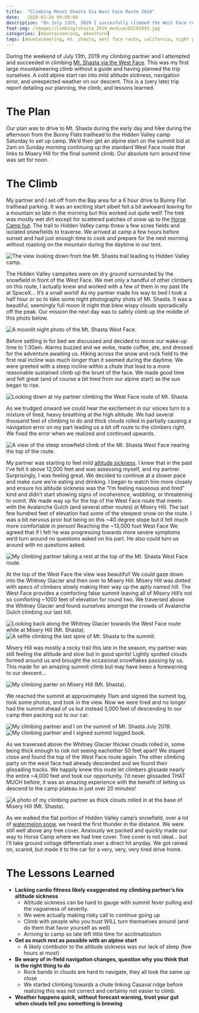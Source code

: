 ```yaml
---
title:  "Climbing Mount Shasta Via West Face Route 2019"
date:   2020-02-26 00:00:00
description: "On July 13th, 2019 I succesfully climbed the West Face route on Mt. Shasta. Read about our plan, our climb, our challenges, and see some of the photos we took on the mountain."
feat-img: /images/climbing/shasta_2019_medium/DSC03993.jpg
categories: [mountaineering, adventure]
tags: [mountaineering, mt. shasta, west face route, california, night photography, mountains]
---
```


During the weekend of July 13th, 2019 my climbing partner and I attempted and succeeded in climbing [Mt. Shasta via the West Face](https://www.shastaavalanche.org/general-route-description/west-face). This was my first large mountaineering climb without a guide and having planned the trip ourselves. A cold alpine start ran into mild altitude sickness, navigation error, and unexpected weather on our descent. This is a (very late) trip report detailing our planning, the climb, and lessons learned. 

# The Plan 

Our plan was to drive to Mt. Shasta during the early day and hike during the afternoon from the Bunny Flats trailhead to the Hidden Valley camp Saturday to set up camp. We’d then get an alpine start on the summit bid at 2am on Sunday morning continuing up the standard West Face route that links to Misery Hill for the final summit climb. Our absolute turn around time was set for noon.

# The Climb 

My partner and I set off from the Bay area for a 6 hour drive to Bunny Flat trailhead parking. It was an exciting start albeit felt a bit awkward leaving for a mountain so late in the morning but this worked out quite well! The trek was mostly wet dirt except for scattered patches of snow up to the [Horse Camp hut](https://www.sierraclubfoundation.org/what-we-fund/horse-camp-mt-shasta). The trail to Hidden Valley camp threw a few scree fields and isolated snowfields to traverse. We arrived at camp a few hours before sunset and had just enough time to cook and prepare for the next morning without roasting on the mountain during the daytime in our tent. 

<img src="/images/climbing/shasta_2019_medium/DSC03779.jpg" alt="The view looking down from the Mt. Shasta trail leading to Hidden Valley camp."/> 

The Hidden Valley campsites were on dry ground surrounded by the snowfield in front of the West Face. We met only a handful of other climbers on this route, I actually knew and worked with a few of them in my past life at SpaceX… It’s a small world! As my partner made his way to bed I took a half hour or so to take some night photography shots of Mt. Shasta. It was a beautiful, seemingly full moon lit night that blew wispy clouds sporadically off the peak. Our mission the next day was to safely climb up the middle of this photo below.

<img src="/images/climbing/shasta_2019_medium/DSC03844.jpg" alt="A moonlit night photo of the Mt. Shasta West Face."/> 

Before settling in for bed we discussed and decided to move our wake-up time to 1:30am. Alarms buzzed and we woke, made coffee, ate, and dressed for the adventure awaiting us. Hiking across the snow and rock field to the first real incline was much longer than it seemed during the daytime. We were greeted with a steep incline within a chute that lead to a more reasonable sustained climb up the brunt of the face. We made good time and felt great (and of course a bit tired from our alpine start) as the sun began to rise.

<img src="/images/climbing/shasta_2019_medium/DSC03888.jpg" alt="Looking down at my partner climbing the West Face route of Mt. Shasta."/> 

As we trudged onward we could hear the excitement in our voices turn to a mixture of tired, heavy breathing at the high altitude. We had several thousand feet of climbing to do and thick clouds rolled in partially causing a navigation error on my part leading us a bit off route to the climbers right. We fixed the error when we realized and continued upwards. 

<img src="/images/climbing/shasta_2019_medium/DSC03912.jpg" alt="A view of the steep snowfield climb of the Mt. Shasta West Face nearing the top of the route."/> 

My partner was starting to feel mild [altitude sickness](https://www.altitude.org/altitude-sickness). I knew that in the past I’ve felt it above 12,000 feet and was assessing myself, and my partner. Surprisingly, I was feeling great. We decided to continue at a slower pace and make sure we’re eating and drinking. I began to watch him more closely and ensure his altitude sickness was the “I’m feeling nauseous and tired” kind and didn’t start showing signs of incoherence, wobbling, or threatening to vomit. We made way up for the top of the West Face route that meets with the Avalanche Gulch (and several other routes) at Misery Hill.
The last few hundred feet of elevation had some of the steepest snow on the route. I was a bit nervous prior but being on this ~40 degree slope but it felt much more comfortable in person! Reaching the ~13,000 foot West Face We agreed that if I felt he was progressing towards more severe symptoms we’d turn around no questions asked on his part. He also could turn us around with no questions asked. 

<img src="/images/climbing/shasta_2019_medium/DSC03916.jpg" alt="My climbing partner taking a rest at the top of the Mt. Shasta West Face route."/> 

At the top of the West Face the view was beautiful! We could gaze down into the Whitney Glacier and then over to Misery Hill. Misery Hill was dotted with specs of climbers slowly making their way up the aptly named hill. The West Face provides a comforting false summit leaving all of Misery Hill’s not so comforting ~1000 feet of elevation for round two. We traversed above the Whitney Glacier and found ourselves amongst the crowds of Avalanche Gulch climbing our last hill.


<img src="/images/climbing/shasta_2019_medium/DSC04017.jpg" alt="Looking back along the Whitney Glacier towards the West Face route while at Misery Hill (Mt. Shasta)."/> 

<img src="/images/climbing/shasta_2019_medium/DSC03972.jpg" alt="A selfie climbing the last spire of Mt. Shasta to the summit."/> 

Misery Hill was mostly a rocky trail this late in the season, my partner was still feeling the altitude and slow but in good spirits! Lightly spotted clouds formed around us and brought the occasional snowflakes passing by us. This made for an amazing summit climb but may have been a forewarning to our descent...

<img src="/images/climbing/shasta_2019_medium/DSC03940.jpg" alt="My climbing parter on Misery Hill (Mt. Shasta)."/> 

We reached the summit at approximately 11am and signed the summit log, took some photos, and took in the view. Now we were tired and no longer had the summit ahead of us but instead 5,000 feet of descending to our camp then packing out to our car.

<img src="/images/climbing/shasta_2019_medium/DSC03993.jpg" alt="My climbing partner and I on the summit of Mt. Shasta July 2019."/> 
<img src="/images/climbing/shasta_2019_medium/DSC03997.jpg" alt="My climbing partner and I signed summit logged book."/> 

As we traversed above the Whitney Glacier thicker clouds rolled in, some being thick enough to risk not seeing eachother 50 feet apart! We stayed close and found the top of the West Face route again. The other climbing party on the west face had already descended and we found their glissading tracks. We happily knew this route let climbers glissade nearly the entire ~4,000 feet and took our opportunity. I’d never glissaded THAT MUCH before, it was an amazing experience with the benefit of letting us descend to the camp plateau in just over 20 minutes!

<img src="/images/climbing/shasta_2019_medium/DSC04010.jpg" alt="A photo of my climbing partner as thick clouds rolled in at the base of Misery Hill (Mt. Shasta)."/> 

As we walked the flat portion of Hidden Valley camp’s snowfield, over a lot of [watermelon snow](https://en.wikipedia.org/wiki/Watermelon_snow), we heard the first thunder in the distance. We were still well above any tree cover. Anxiously we packed and quickly made our way to Horse Camp where we had tree cover. Tree cover is not ideal… but I’ll take ground voltage differentials over a direct hit anyday. We got rained on, scared, but made it to the car for a very, very, very tired drive home.

# The Lessons Learned

* **Lacking cardio fitness likely exaggerated my climbing partner’s his altitude sickness**
  * Altitude sickness can be hard to gauge with summit fever pulling and the vagueness of severity. 
  * We were actually making risky call to continue going up 
  * Climb with people who you trust WILL turn themselves around (and do them that favor yourself as well)
  * Arriving to camp so late left little time for acclimatization 
* **Get as much rest as possible with an alpine start**
  * A likely contibutor to the altitude sickness was our lack of sleep (few hours at most)  
* **Be weary of in-field navigation changes, question why you think that is the right thing to do**
  * Rock bands in clouds are hard to navigate, they all look the same up close
  * We started climbing towards a chute linking Casaval ridge before realizing this was not correct and certainly not easier to climb.
* **Weather happens quick, without forecast warning, trust your gut when clouds tell you something is brewing**
